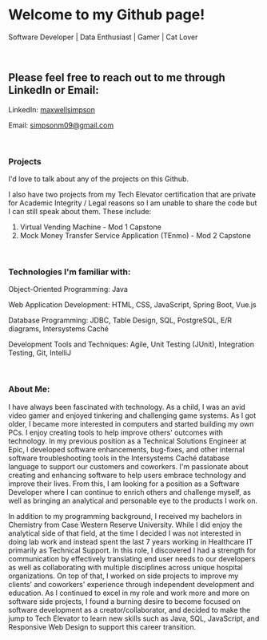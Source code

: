<head>
<link rel="stylesheet" href="style.css">
</head>

<h1>Welcome to my Github page!</h1>

<p>Software Developer | Data Enthusiast | Gamer | Cat Lover</p>

<br>

<h2>Please feel free to reach out to me through LinkedIn or Email:</h2>

<p>LinkedIn: <a href="https://www.linkedin.com/in/maxwellsimpson/">maxwellsimpson</a></p>
<p>Email: <a href="mailto:simpsonm09@gmail.com">simpsonm09@gmail.com</a></p>

<br>

<h3>Projects</h3>

<p>I'd love to talk about any of the projects on this Github.</p> 

<p>
I also have two projects from my Tech Elevator certification that are private for Academic Integrity / Legal reasons so I am unable to share the code but I can still speak about them. These include:

<ol>
<li>Virtual Vending Machine - Mod 1 Capstone</li>
<li>Mock Money Transfer Service Application (TEnmo) - Mod 2 Capstone</li>
</ol>

</p>

<br>

<h3>Technologies I'm familiar with:</h3>

<p>Object-Oriented Programming: Java</p>
<p>Web Application Development: HTML, CSS, JavaScript, Spring Boot, Vue.js</p>
<p>Database Programming: JDBC, Table Design, SQL, PostgreSQL, E/R diagrams, Intersystems Caché</p>
<p>Development Tools and Techniques: Agile, Unit Testing (JUnit), Integration Testing, Git, IntelliJ</p>

<br>

<h3>About Me:</h3>

<p>I have always been fascinated with technology. As a child, I was an avid video gamer and enjoyed tinkering and challenging game systems. As I got older, I became more interested in computers and started building my own PCs. I enjoy creating tools to help improve others' outcomes with technology. In my previous position as a Technical Solutions Engineer at Epic, I developed software enhancements, bug-fixes, and other internal software troubleshooting tools in the Intersystems Caché database language to support our customers and coworkers. I'm passionate about creating and enhancing software to help users embrace technology and improve their lives. From this, I am looking for a position as a Software Developer where I can continue to enrich others and challenge myself, as well as bringing an analytical and personable eye to the products I work on.</p>

<p>In addition to my programming background, I received my bachelors in Chemistry from Case Western Reserve University. While I did enjoy the analytical side of that field, at the time I decided I was not interested in doing lab work and instead spent the last 7 years working in Healthcare IT primarily as Technical Support. In this role, I discovered I had a strength for communication by effectively translating end user needs to our developers as well as collaborating with multiple disciplines across unique hospital organizations. On top of that, I worked on side projects to improve my clients' and coworkers' experience through independent development and education. As I continued to excel in my role and work more and more on software side projects, I found a burning desire to become focused on software development as a creator/collaborator, and decided to make the jump to Tech Elevator to learn new skills such as Java, SQL, JavaScript, and Responsive Web Design to support this career transition.</p>


